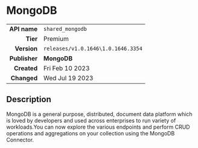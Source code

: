 # MongoDB
| | |
|-:|-|
|**API name**|`shared_mongodb`|
|**Tier**|Premium|
|**Version**|`releases/v1.0.1646\1.0.1646.3354`|
|**Publisher**|**MongoDB**|
|**Created**|Fri Feb 10 2023|
|**Changed**|Wed Jul 19 2023|

## Description
MongoDB is a general purpose, distributed, document data platform which is loved by developers and used across enterprises to run variety of workloads.You can now explore the various endpoints and perform CRUD operations and aggregations on your collection using the MongoDB Connector.
